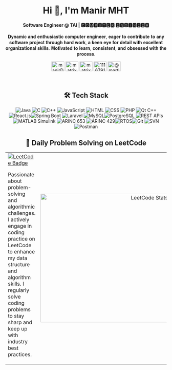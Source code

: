 <div  align="center">
  <h1>Hi 👋, I'm Manir MHT</h1>
  <h4>Software Engineer @ TAI | 🅲🅾🅼🅿🆄🆃🅴🆁 🅴🅽🅶🅸🅽🅴🅴🆁</h4>
  <p>𝐃𝐲𝐧𝐚𝐦𝐢𝐜 𝐚𝐧𝐝 𝐞𝐧𝐭𝐡𝐮𝐬𝐢𝐚𝐬𝐭𝐢𝐜 𝐜𝐨𝐦𝐩𝐮𝐭𝐞𝐫 𝐞𝐧𝐠𝐢𝐧𝐞𝐞𝐫, 𝐞𝐚𝐠𝐞𝐫 𝐭𝐨 𝐜𝐨𝐧𝐭𝐫𝐢𝐛𝐮𝐭𝐞 𝐭𝐨 𝐚𝐧𝐲 𝐬𝐨𝐟𝐭𝐰𝐚𝐫𝐞 𝐩𝐫𝐨𝐣𝐞𝐜𝐭 𝐭𝐡𝐫𝐨𝐮𝐠𝐡 𝐡𝐚𝐫𝐝 𝐰𝐨𝐫𝐤, 𝐚 𝐤𝐞𝐞𝐧 𝐞𝐲𝐞 𝐟𝐨𝐫 𝐝𝐞𝐭𝐚𝐢𝐥 𝐰𝐢𝐭𝐡 𝐞𝐱𝐜𝐞𝐥𝐥𝐞𝐧𝐭 𝐨𝐫𝐠𝐚𝐧𝐢𝐳𝐚𝐭𝐢𝐨𝐧𝐚𝐥 𝐬𝐤𝐢𝐥𝐥𝐬. 𝐌𝐨𝐭𝐢𝐯𝐚𝐭𝐞𝐝 𝐭𝐨 𝐥𝐞𝐚𝐫𝐧, 𝐜𝐨𝐧𝐬𝐢𝐬𝐭𝐞𝐧𝐭, 𝐚𝐧𝐝 𝐨𝐛𝐬𝐞𝐬𝐬𝐞𝐝     𝐰𝐢𝐭𝐡 𝐭𝐡𝐞 𝐩𝐫𝐨𝐜𝐞𝐬𝐬.</p>
<p align="center">
  <a href="https://www.linkedin.com/in/manirmht" target="blank"><img align="center" src="https://raw.githubusercontent.com/rahuldkjain/github-profile-readme-generator/master/src/images/icons/Social/linked-in-alt.svg" alt="manirDev" height="30" width="40" /></a>
   <a href="https://www.leetcode.com/manirDev" target="blank"><img align="center" src="https://raw.githubusercontent.com/rahuldkjain/github-profile-readme-generator/master/src/images/icons/Social/leet-code.svg" alt="matrix278" height="30" width="40" /></a>
  <a href="https://www.hackerrank.com/profile/manirDev" target="blank"><img align="center" src="https://raw.githubusercontent.com/rahuldkjain/github-profile-readme-generator/master/src/images/icons/Social/hackerrank.svg" alt="matrix27" height="30" width="40" /></a>
   <a href="https://stackoverflow.com/users/11185081/manir-mahamat" target="blank"><img align="center" src="https://raw.githubusercontent.com/rahuldkjain/github-profile-readme-generator/master/src/images/icons/Social/stack-overflow.svg" alt="11167914" height="30" width="40" /></a>
  <a href="https://medium.com/@mhtnourmhtmjr" target="blank"><img align="center" src="https://raw.githubusercontent.com/rahuldkjain/github-profile-readme-generator/master/src/images/icons/Social/medium.svg" alt="@martin.sidorov27" height="30" width="40" /></a>
 
</p>
</div>
<br/>
<div align ="center">
<h2>🛠️ Tech Stack</h2>

<p align ="center">
  
![Java](https://img.shields.io/badge/Code-Java-informational?style=flat&logo=openjdk&logoColor=white&color=6aa6f8) ![C](https://img.shields.io/badge/Code-C-informational?style=flat&logo=c&logoColor=white&color=6aa6f8)  ![C++](https://img.shields.io/badge/Code-C++-informational?style=flat&logo=cplusplus&logoColor=white&color=6aa6f8)  ![JavaScript](https://img.shields.io/badge/Code-JavaScript-informational?style=flat&logo=javascript&logoColor=white&color=6aa6f8) 
![HTML](https://img.shields.io/badge/Code-HTML-informational?style=flat&logo=html5&logoColor=white&color=6aa6f8)  ![CSS](https://img.shields.io/badge/Code-CSS-informational?style=flat&logo=css3&logoColor=white&color=6aa6f8) ![PHP](https://img.shields.io/badge/Code-PHP-informational?style=flat&logo=php&logoColor=white&color=6aa6f8) ![Qt C++](https://img.shields.io/badge/Code-Qt-informational?style=flat&logo=qt&logoColor=white&color=6aa6f8) 
![React.js](https://img.shields.io/badge/Code-ReactJs-informational?style=flat&logo=react&logoColor=white&color=6aa6f8)![Spring Boot](https://img.shields.io/badge/Code-Spring%20Boot-informational?style=flat&logo=spring&logoColor=white&color=6aa6f8) ![Laravel](https://img.shields.io/badge/Code-Laravel-informational?style=flat&logo=laravel&logoColor=white&color=6aa6f8) ![MySQL](https://img.shields.io/badge/Database-MySql-informational?style=flat&logo=mysql&logoColor=white&color=6aa6f8)![PostgreSQL](https://img.shields.io/badge/Database-PostgreSQL-informational?style=flat&logo=postgresql&logoColor=white&color=6aa6f8) ![REST APIs](https://img.shields.io/badge/Tech-REST%20APIs-informational?style=flat&logo=rest&logoColor=white&color=6aa6f8) ![MATLAB Simulink](https://img.shields.io/badge/Tool-MATLAB%20Simulink-informational?style=flat&logo=matlab&logoColor=white&color=6aa6f8) ![ARINC 653](https://img.shields.io/badge/Standard-ARINC%20653-informational?style=flat&logo=arinc&logoColor=white&color=6aa6f8) ![ARINC 429](https://img.shields.io/badge/Standard-ARINC%20429-informational?style=flat&logo=arinc&logoColor=white&color=6aa6f8)![RTOS](https://img.shields.io/badge/OS-RTOS-informational?style=flat&logo=rtos&logoColor=white&color=6aa6f8)![Git](https://img.shields.io/badge/Git-Bash-informational?style=flat&logo=git&logoColor=white&color=6aa6f8) ![SVN](https://img.shields.io/badge/SVN-Tortoise-informational?style=flat&logo=tortoisesvn&logoColor=white&color=6aa6f8) ![Postman](https://img.shields.io/badge/Tool-Postman-informational?style=flat&logo=postman&logoColor=white&color=6aa6f8)
  
</p>
</div>

<div align ="center">
  <h2>📘 Daily Problem Solving on LeetCode</h2>
  <table width="100%">
  <tr>
    <td width="50%">
      <a href="https://leetcode.com/u/manirDev/">
        <img src="https://img.shields.io/badge/-LeetCode-FFA116?style=for-the-badge&logo=leetcode&logoColor=black" alt="LeetCode Badge">
      </a>
      <p>Passionate about problem-solving and algorithmic challenges. I actively engage in coding practice on LeetCode to enhance my data structure and algorithm skills. I regularly solve coding problems to stay sharp and keep up with industry best practices.</p>
    </td>
    <td width="50%" align="right">
      <a href="https://leetcode.com/u/manirDev/">
        <img src="https://leetcard.jacoblin.cool/manirDev?theme=unicorn&font=Karma&ext=heatmap" alt="LeetCode Stats" width="400">
      </a>
    </td>
  </tr>
</table>
</div>
